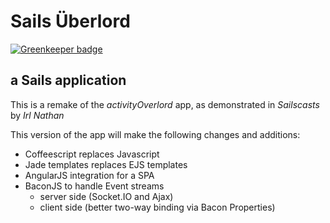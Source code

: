 # Sails Überlord

[![Greenkeeper badge](https://badges.greenkeeper.io/kristianmandrup/sails-uberlord.svg)](https://greenkeeper.io/)

## a Sails application

This is a remake of the *activityOverlord* app, as demonstrated in *Sailscasts* by _Irl Nathan_

This version of the app will make the following changes and additions:

* Coffeescript replaces Javascript
* Jade templates replaces EJS templates
* AngularJS integration for a SPA
* BaconJS to handle Event streams
  - server side (Socket.IO and Ajax)
  - client side (better two-way binding via Bacon Properties)

